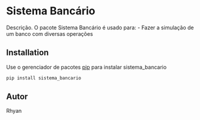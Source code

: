 # Sistema Bancário

Descrição. 
O pacote Sistema Bancário é usado para:
	- Fazer a simulação de um banco com diversas operações

## Installation

Use o gerenciador de pacotes [pip](https://pip.pypa.io/en/stable/) para instalar sistema_bancario

```bash
pip install sistema_bancario
```
## Autor
Rhyan
